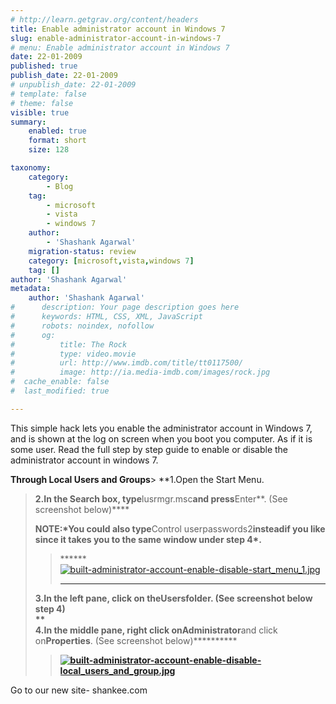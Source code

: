 ```yaml
---
# http://learn.getgrav.org/content/headers
title: Enable administrator account in Windows 7
slug: enable-administrator-account-in-windows-7
# menu: Enable administrator account in Windows 7
date: 22-01-2009
published: true
publish_date: 22-01-2009
# unpublish_date: 22-01-2009
# template: false
# theme: false
visible: true
summary:
    enabled: true
    format: short
    size: 128

taxonomy:
    category:
        - Blog
    tag:
        - microsoft
        - vista
        - windows 7
    author:
        - 'Shashank Agarwal'
    migration-status: review
    category: [microsoft,vista,windows 7]
    tag: []
author: 'Shashank Agarwal'
metadata:
    author: 'Shashank Agarwal'
#      description: Your page description goes here
#      keywords: HTML, CSS, XML, JavaScript
#      robots: noindex, nofollow
#      og:
#          title: The Rock
#          type: video.movie
#          url: http://www.imdb.com/title/tt0117500/
#          image: http://ia.media-imdb.com/images/rock.jpg
#  cache_enable: false
#  last_modified: true

---
```


This simple hack lets you enable the administrator account in Windows 7, and is shown at the log on screen when you boot you computer. As if it is some user. Read the full step by step guide to enable or disable the administrator account in windows 7.

 **Through Local Users and Groups**> **1.Open the Start Menu.  
> **2.In the Search box, type**lusrmgr.msc**and press**Enter**. (See screenshot below)****
> 
> **NOTE:*You could also type**Control userpasswords2**insteadif you like since it takes you to the same window under step 4*.**
> 
> > ******[![built-administrator-account-enable-disable-start_menu_1.jpg](http://www.sevenforums.com/attachments/tutorials/561d1229784233t-built-administrator-account-enable-disable-start_menu_1.jpg "built-administrator-account-enable-disable-start_menu_1.jpg")](http://www.sevenforums.com/attachments/tutorials/561d1226644396-built-administrator-account-enable-disable-start_menu_1.jpg)  
> > ******
> 
> ********3.In the left pane, click on the**Users**folder. (See screenshot below step 4)  
> **  
> 4.In the middle pane, right click on**Administrator**and click on**Properties**. (See screenshot below)**********
> 
> > **********[![built-administrator-account-enable-disable-local_users_and_group.jpg](http://www.sevenforums.com/attachments/tutorials/562d1229784233t-built-administrator-account-enable-disable-local_users_and_group.jpg "built-administrator-account-enable-disable-local_users_and_group.jpg")](http://www.sevenforums.com/attachments/tutorials/562d1226644406-built-administrator-account-enable-disable-local_users_and_group.jpg)**********

Go to our new site- shankee.com
